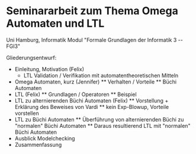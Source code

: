 # Seminararbeit zum Thema Omega Automaten und LTL

Uni Hamburg, Informatik
Modul "Formale Grundlagen der Informatik 3 -- FGI3" 

Gliederungsentwurf:

* Einleitung, Motivation                                    (Felix)
  * LTL Validation / Verifikation mit automatentheoretischen Mitteln 
* Omega Automaten, kurz                                     (Jennifer)
  ** Verhalten / Vorteile
  ** Büchi Automaten
* LTL                                                       (Felix)
  ** Grundlagen / Operatoren
  ** Beispiel
* LTL zu alternierenden Büchi Automaten                     (Felix)
  ** Vorstellung + Erklärung des Beweises von Vardi
  ** kein Exp-Blowup, Vorteile vorstellen
* LTL zu Büchi Automaten
  ** Überführung von alternierenden Büchi zu "normalen" Büchi Automaten 
  ** Daraus resultierend LTL mit "normalen" Büchi Automaten
* Ausblick Modelchecking                                    
* Zusammenfassung


